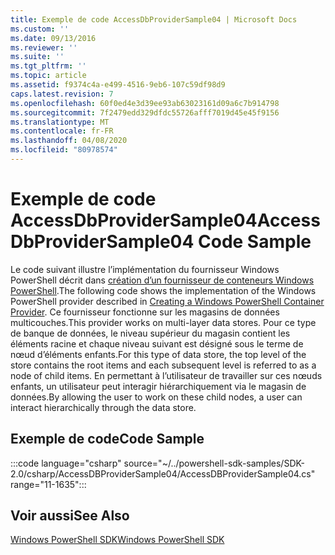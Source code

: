 ```yaml
---
title: Exemple de code AccessDbProviderSample04 | Microsoft Docs
ms.custom: ''
ms.date: 09/13/2016
ms.reviewer: ''
ms.suite: ''
ms.tgt_pltfrm: ''
ms.topic: article
ms.assetid: f9374c4a-e499-4516-9eb6-107c59df98d9
caps.latest.revision: 7
ms.openlocfilehash: 60f0ed4e3d39ee93ab63023161d09a6c7b914798
ms.sourcegitcommit: 7f2479edd329dfdc55726afff7019d45e45f9156
ms.translationtype: MT
ms.contentlocale: fr-FR
ms.lasthandoff: 04/08/2020
ms.locfileid: "80978574"
---
```

# <a name="accessdbprovidersample04-code-sample"></a><span data-ttu-id="5cdff-102">Exemple de code AccessDbProviderSample04</span><span class="sxs-lookup"><span data-stu-id="5cdff-102">AccessDbProviderSample04 Code Sample</span></span>

<span data-ttu-id="5cdff-103">Le code suivant illustre l’implémentation du fournisseur Windows PowerShell décrit dans [création d’un fournisseur de conteneurs Windows PowerShell](./creating-a-windows-powershell-container-provider.md).</span><span class="sxs-lookup"><span data-stu-id="5cdff-103">The following code shows the implementation of the Windows PowerShell provider described in [Creating a Windows PowerShell Container Provider](./creating-a-windows-powershell-container-provider.md).</span></span>
<span data-ttu-id="5cdff-104">Ce fournisseur fonctionne sur les magasins de données multicouches.</span><span class="sxs-lookup"><span data-stu-id="5cdff-104">This provider works on multi-layer data stores.</span></span> <span data-ttu-id="5cdff-105">Pour ce type de banque de données, le niveau supérieur du magasin contient les éléments racine et chaque niveau suivant est désigné sous le terme de nœud d’éléments enfants.</span><span class="sxs-lookup"><span data-stu-id="5cdff-105">For this type of data store, the top level of the store contains the root items and each subsequent level is referred to as a node of child items.</span></span> <span data-ttu-id="5cdff-106">En permettant à l’utilisateur de travailler sur ces nœuds enfants, un utilisateur peut interagir hiérarchiquement via le magasin de données.</span><span class="sxs-lookup"><span data-stu-id="5cdff-106">By allowing the user to work on these child nodes, a user can interact hierarchically through the data store.</span></span>

## <a name="code-sample"></a><span data-ttu-id="5cdff-107">Exemple de code</span><span class="sxs-lookup"><span data-stu-id="5cdff-107">Code Sample</span></span>

:::code language="csharp" source="~/../powershell-sdk-samples/SDK-2.0/csharp/AccessDBProviderSample04/AccessDBProviderSample04.cs" range="11-1635":::

## <a name="see-also"></a><span data-ttu-id="5cdff-108">Voir aussi</span><span class="sxs-lookup"><span data-stu-id="5cdff-108">See Also</span></span>

[<span data-ttu-id="5cdff-109">Windows PowerShell SDK</span><span class="sxs-lookup"><span data-stu-id="5cdff-109">Windows PowerShell SDK</span></span>](../windows-powershell-reference.md)
